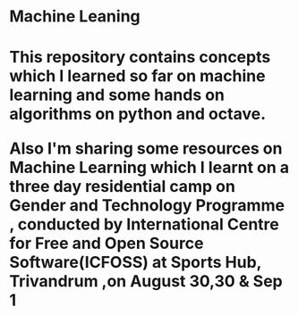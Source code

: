 <h1>Machine Leaning<h1>

This repository contains concepts which I learned so far on machine learning and some hands on algorithms on python and octave.


Also I'm sharing some resources on Machine Learning which I learnt on a three day residential camp on Gender and Technology Programme , conducted by International Centre for Free and Open Source Software(ICFOSS) at Sports Hub, Trivandrum ,on August 30,30 & Sep 1
  
 

